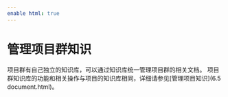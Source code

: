 ```yaml
---
enable html: true
---
```

# 管理项目群知识

项目群有自己独立的知识库，可以通过知识库统一管理项目群的相关文档。
项目群知识库的功能和相关操作与项目的知识库相同，详细请参见[管理项目知识](6.5 document.html)。